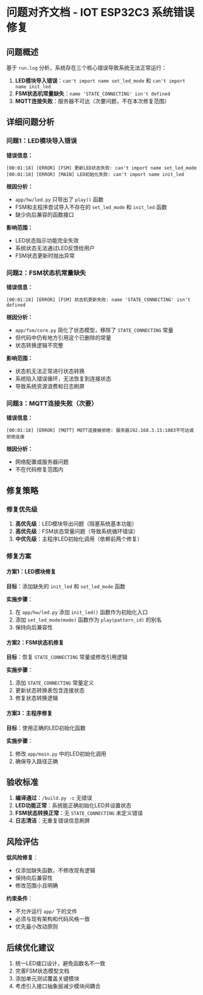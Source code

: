 # 问题对齐文档 - IOT ESP32C3 系统错误修复

## 问题概述

基于 `run.log` 分析，系统存在三个核心错误导致系统无法正常运行：

1. **LED模块导入错误**：`can't import name set_led_mode` 和 `can't import name init_led`
2. **FSM状态机常量缺失**：`name 'STATE_CONNECTING' isn't defined`
3. **MQTT连接失败**：服务器不可达（次要问题，不在本次修复范围）

## 详细问题分析

### 问题1：LED模块导入错误

**错误信息：**
```
[00:01:18] [ERROR] [FSM] 更新LED状态失败: can't import name set_led_mode
[00:01:18] [ERROR] [MAIN] LED初始化失败: can't import name init_led
```

**根因分析：**
- `app/hw/led.py` 只导出了 `play()` 函数
- FSM和主程序尝试导入不存在的 `set_led_mode` 和 `init_led` 函数
- 缺少向后兼容的函数接口

**影响范围：**
- LED状态指示功能完全失效
- 系统状态无法通过LED反馈给用户
- FSM状态更新时抛出异常

### 问题2：FSM状态机常量缺失

**错误信息：**
```
[00:01:28] [ERROR] [FSM] 状态机更新失败: name 'STATE_CONNECTING' isn't defined
```

**根因分析：**
- `app/fsm/core.py` 简化了状态模型，移除了 `STATE_CONNECTING` 常量
- 但代码中仍有地方引用这个已删除的常量
- 状态转换逻辑不完整

**影响范围：**
- 状态机无法正常进行状态转换
- 系统陷入错误循环，无法恢复到连接状态
- 导致系统资源浪费和日志刷屏

### 问题3：MQTT连接失败（次要）

**错误信息：**
```
[00:01:18] [ERROR] [MQTT] MQTT连接被拒绝: 服务器192.168.3.15:1883不可达或拒绝连接
```

**根因分析：**
- 网络配置或服务器问题
- 不在代码修复范围内

## 修复策略

### 修复优先级

1. **高优先级**：LED模块导出问题（阻塞系统基本功能）
2. **高优先级**：FSM状态常量问题（导致系统循环错误）
3. **中优先级**：主程序LED初始化调用（依赖前两个修复）

### 修复方案

#### 方案1：LED模块修复

**目标**：添加缺失的 `init_led` 和 `set_led_mode` 函数

**实施步骤**：
1. 在 `app/hw/led.py` 添加 `init_led()` 函数作为初始化入口
2. 添加 `set_led_mode(mode)` 函数作为 `play(pattern_id)` 的别名
3. 保持向后兼容性

#### 方案2：FSM状态机修复

**目标**：恢复 `STATE_CONNECTING` 常量或修改引用逻辑

**实施步骤**：
1. 添加 `STATE_CONNECTING` 常量定义
2. 更新状态转换表包含连接状态
3. 修复状态转换逻辑

#### 方案3：主程序修复

**目标**：使用正确的LED初始化函数

**实施步骤**：
1. 修改 `app/main.py` 中的LED初始化调用
2. 确保导入路径正确

## 验收标准

1. **编译通过**：`/build.py -c` 无错误
2. **LED功能正常**：系统能正确初始化LED并设置状态
3. **FSM状态转换正常**：无 `STATE_CONNECTING` 未定义错误
4. **日志清洁**：无重复错误信息刷屏

## 风险评估

**低风险修复**：
- 仅添加缺失函数，不修改现有逻辑
- 保持向后兼容性
- 修改范围小且明确

**约束条件**：
- 不允许运行 `app/` 下的文件
- 必须与现有架构和代码风格一致
- 优先最小改动原则

## 后续优化建议

1. 统一LED接口设计，避免函数名不一致
2. 完善FSM状态模型文档
3. 添加单元测试覆盖关键模块
4. 考虑引入接口抽象层减少模块间耦合
